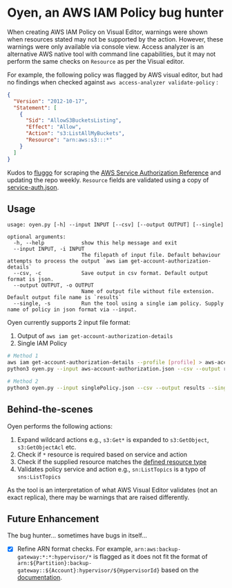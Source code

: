 # Oyen, an AWS IAM Policy bug hunter
When creating AWS IAM Policy on Visual Editor, warnings were shown when resources stated may not be supported by the action. However, these warnings were only available via console view. Access analyzer is an alternative AWS native tool with command line capabilities, but it may not perform the same checks on `Resource` as per the Visual editor. 

For example, the following policy was flagged by AWS visual editor, but had no findings when checked against `aws access-analyzer validate-policy` :
```json
{
  "Version": "2012-10-17",
  "Statement": [
    {
      "Sid": "AllowS3BucketsListing",
      "Effect": "Allow",
      "Action": "s3:ListAllMyBuckets",
      "Resource": "arn:aws:s3:::*"
    }
  ]
}
```

Kudos to [fluggo](https://github.com/fluggo/aws-service-auth-reference) for scraping the [AWS Service Authorization Reference](https://docs.aws.amazon.com/service-authorization/latest/reference/reference.html) and updating the repo weekly. `Resource` fields are validated using a copy of [service-auth.json](https://raw.githubusercontent.com/fluggo/aws-service-auth-reference/master/service-auth.json). 

## Usage
```
usage: oyen.py [-h] --input INPUT [--csv] [--output OUTPUT] [--single]

optional arguments:
  -h, --help            show this help message and exit
  --input INPUT, -i INPUT
                        The filepath of input file. Default behaviour attempts to process the output `aws iam get-account-authorization-details`
  --csv, -c             Save output in csv format. Default output format is json.
  --output OUTPUT, -o OUTPUT
                        Name of output file without file extension. Default output file name is `results`
  --single, -s          Run the tool using a single iam policy. Supply name of policy in json format via --input.
```

Oyen currently supports 2 input file format:
1. Output of `aws iam get-account-authorization-details`
2. Single IAM Policy

```bash
# Method 1
aws iam get-account-authorization-details --profile [profile] > aws-account-authorization.json
python3 oyen.py --input aws-account-authorization.json --csv --output results

# Method 2
python3 oyen.py --input singlePolicy.json --csv --output results --single
```

## Behind-the-scenes
Oyen performs the following actions: 
1. Expand wildcard actions e.g., `s3:Get*` is expanded to `s3:GetObject`, `s3:GetObjectAcl` etc. 
2. Check if `*` resource is required based on service and action
3. Check if the supplied resource matches the [defined resource type](https://docs.aws.amazon.com/service-authorization/latest/reference/list_amazons3.html#:~:text=s3%3AJobSuspendedCause-,Resource%20types%20defined%20by%20Amazon%20S3,-The%20following%20resource)
4. Validates policy service and action e.g., `sn:ListTopics` is a typo of `sns:ListTopics`

As the tool is an interpretation of what AWS Visual Editor validates (not an exact replica), there may be warnings that are raised differently.

## Future Enhancement
The bug hunter... sometimes have bugs in itself... 
- [x] Refine ARN format checks. For example, `arn:aws:backup-gateway:*:*:hypervisor/*` is flagged as it does not fit the format of `arn:${Partition}:backup-gateway::${Account}:hypervisor/${HypervisorId}` based on the [documentation](https://docs.aws.amazon.com/service-authorization/latest/reference/list_awsbackupgateway.html#:~:text=gateway*-,Resource%20types%20defined%20by%20AWS%20Backup%20Gateway,-The%20following%20resource). 

